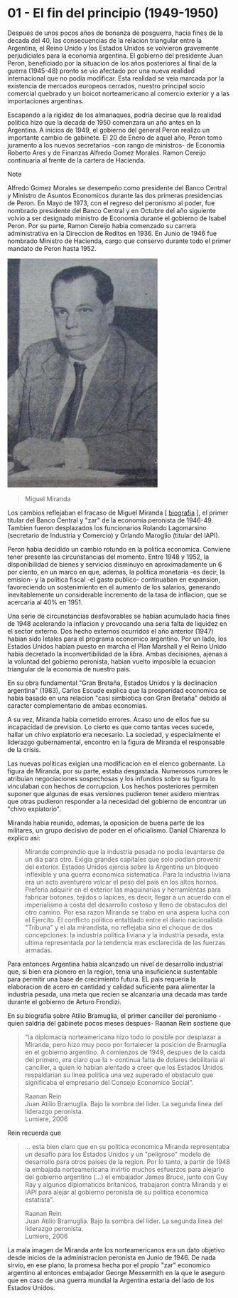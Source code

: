 # 01 - El fin del principio (1949-1950)

Despues de unos pocos años de bonanza de posguerra, hacia fines de la decada del 40, las consecuencias de la relacion triangular entre la Argentina, el Reino Unido y los Estados Unidos se volvieron 
gravemente perjudiciales para la economia argentina. El gobierno del presidente Juan Peron, beneficiado por la situacion de los años posteriores al final de la guerra (1945-48) pronto se vio 
afectado por una nueva realidad internacional que no podia modificar. Esta realidad se veia marcada por la existencia de mercados europeos cerrados, nuestro principal socio comercial quebrado y
un boicot norteamericano al comercio exterior y a las importaciones argentinas.

Escapando a la rigidez de los almanaques, podria decirse que la realidad politica hizo que la decada de 1950 comenzara un año antes en la Argentina. A inicios de 1949, el gobierno del general 
Peron realizo un importante cambio de gabinete. El 20 de Enero de aquel año, Peron tomo juramento a los nuevos secretarios -con rango de ministros- de Economia Roberto Ares y de Finanzas
Alfredo Gomez Morales. Ramon Cereijo continuaria al frente de la cartera de Hacienda.
> [!NOTE]
> Alfredo Gomez Morales se desempeño como presidente del Banco Central y Ministro de Asuntos Economicos durante las dos primeras presidencias de Peron. En Mayo de 1973, con el regreso del peronismo 
> al poder, fue nombrado presidente del Banco Central y en Octubre del año siguiente volvio a ser designado ministro de Economia durante el gobierno de Isabel Peron.
> Por su parte, Ramon Cereijo habia comenzado su carrera administrativa en la Direccion de Reditos en 1936. En Junio de 1946 fue nombrado Ministro de Hacienda, cargo que conservo durante
> todo el primer mandato de Peron hasta 1952.

![](/recursos/miguel-miranda.jpg)
> Miguel Miranda

Los cambios reflejaban el fracaso de Miguel Miranda [ [biografia](https://www.labaldrich.com.ar/los-olvidados-de-la-historia/economistas/miguel-miranda/) ], el primer titular del Banco Central y "zar" de la economia peronista de 1946-49. Tambien fueron desplazados los funcionarios Rolando 
Lagomarsino (secretario de Industria y Comercio) y Orlando Maroglio (titular del IAPI).

Peron habia decidido un cambio rotundo en la politica economica. Conviene tener presente las circunstancias del momento. Entre 1948 y 1952, la disponibilidad de bienes y servicios disminuyo 
en aproximadamente un 6 por ciento, en un marco en que, ademas, la politica monetaria -es decir, la emision- y la politica fiscal -el gasto publico- continuaban en expansion, favoreciendo
un sostenimiento en el aumento de los salarios, generando inevitablemente un considerable incremento de la tasa de inflacion, que se acercaria al 40% en 1951.

Una serie de circunstancias desfavorables se habian acumulado hacia fines de 1948 acelerando la inflacion y provocando una seria falta de liquidez en el sector externo. Dos hecho externos
ocurridos el año anterior (1947) habian sido letales para el programa economico argentino. Por un lado, los Estados Unidos habian puesto en marcha el Plan Marshall y el Reino Unido
habia decretado la inconvertibilidad de la libra. Ambas decisiones, ajenas a la voluntad del gobierno peronista, habian vuelto imposible la ecuacion triangular de la economia de nuestro pais.

En su obra fundamental "Gran Bretaña, Estados Unidos y la declinacion argentina" (1983), Carlos Escude explica que la prosperidad economica se habia basado en una relacion "casi simbiotica
con Gran Bretaña" debido al caracter complementario de ambas economias.

A su vez, Miranda habia cometido errores. Acaso uno de ellos fue su incapacidad de prevision. Lo cierto es que como tantas veces sucede, hallar un chivo expiatorio era necesario. La sociedad,
y especialmente el liderazgo gubernamental, encontro en la figura de Miranda el responsable de la crisis.

Las nuevas politicas exigian una modificacion en el elenco gobernante. La figura de Miranda, por su parte, estaba desgastada. Numerosos rumores le atribuian negociaciones sospechosas y los
infundios sobre su figura lo vinculaban con hechos de corrupcion. Los hechos posteriores permiten suponer que algunas de esas versiones pudieron tener asidero mientras que otras pudieron
responder a la necesidad del gobierno de encontrar un "chivo expiatorio".

Miranda habia reunido, ademas, la oposicion de buena parte de los militares, un grupo decisivo de poder en el oficialismo. Danial Chiarenza lo explico asi: 

> Miranda comprendio que la industria pesada no podia levantarse de un dia para otro. Exigia grandes capitales que solo podian provenir del
> exterior. Estados Unidos ejercia sobre la Argentina un bloqueo inflexible y una guerra economica sistematica.
> Para la industria liviana era un acto aventurero volcar el peso del pais en los altos hornos.
> Preferia adquirir en el exterior las maquinarias y herramientas para fabricar botones, tejidos o lapices, es decir, llegar a un acuerdo con el imperialismo a costa del desarrollo costoso y lleno de obstaculos del otro camino.
> Por esa razon Miranda se trabo en una aspera lucha con el Ejercito.
> El conflicto politico entablado entre el diario nacionalista "Tribuna" y el ala mirandista, no reflejaba sino el choque de dos concepciones:
la industria politica liviana y la industria pesada, esta ultima representada por la tendencia mas esclarecida de las fuerzas armadas.

Para entonces Argentina habia alcanzado un nivel de desarrollo industrial que, si bien era pionero en la region, tenia una insuficiencia sustentable para permitir una base de crecimiento 
futura. EL pais requeria la elaboracion de acero en cantidad y calidad suficiente para alimentar la industria pesada, una meta que recien se alcanzaria una decada mas tarde durante el 
gobierno de Arturo Frondizi.

En su biografia sobre Atilio Bramuglia, el primer canciller del peronismo -quien saldria del gabinete pocos meses despues- Raanan Rein sostiene que 

> "la diplomacia norteamericana hizo todo 
> lo posible por desplazar a Miranda, pero hizo muy poco por fortalecer la posicion de Bramuglia en el gobierno argentino. A comienzos de 1949, despues de la caida del primero, era claro que la > continua falta de dolares debilitaria al canciller, a quien lo habian alentado a creer que los Estados Unidos respaldarian su linea politica una vez superado el obstaculo que significaba el
> empresario del Consejo Economico Social".
>
> Raanan Rein <br>
> Juan Atilio Bramuglia. Bajo la sombra del lider. La segunda linea del liderazgo peronista. <br>
> Lumiere, 2006

Rein recuerda que
> ... esta bien claro que en su politica economica Miranda representaba un desafio para los Estados Unidos y un "peligroso" modelo de desarrollo para otros paises de la region.
> Por lo tanto, a partir de 1948 la embajada norteamericana invirtio muchos esfuerzos para alejarlo del gobierno argentino (...) el embajador James Bruce, junto con Guy Ray y algunos
> diplomaticos britanicos, trabajaron contra Miranda y el IAPI para alejar al gobierno peronista de su politica economica estatista".
>
> Raanan Rein <br>
> Juan Atilio Bramuglia. Bajo la sombra del lider. La segunda linea del liderazgo peronista. <br>
> Lumiere, 2006

La mala imagen de Miranda ante los norteamericanos era un dato objetivo desde inicios de la administracion peronista en Junio de 1946. De nada sirvio, en ese plano, la promesa hecha por el 
propio "zar" economico argentino al entonces embajador George Messermith en la que le aseguro que en caso de una guerra mundial la Argentina estaria del lado de los Estados Unidos.
